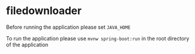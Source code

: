 # filedownloader

Before running the application please set `JAVA_HOME`

To run the application please use `mvnw spring-boot:run` in the root directory of the application
